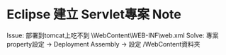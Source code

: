 # Eclipse 建立 Servlet專案 Note

Issue: 部署到tomcat上吃不到 \WebContent\WEB-INF\web.xml
Solve: 專案property設定 -> Deployment Assembly -> 設定 /WebContent資料夾
